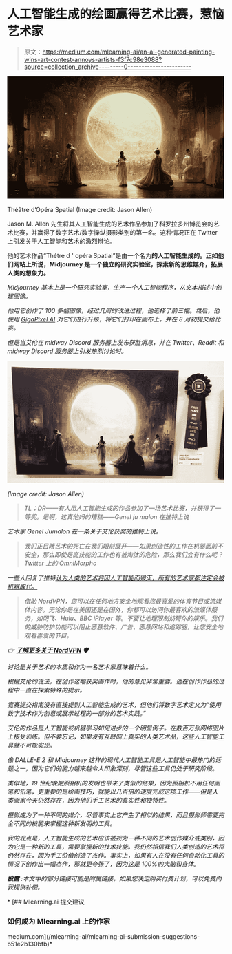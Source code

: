 # 人工智能生成的绘画赢得艺术比赛，惹恼艺术家

> 原文：<https://medium.com/mlearning-ai/an-ai-generated-painting-wins-art-contest-annoys-artists-f3f7c98e3088?source=collection_archive---------0----------------------->

![](img/ea11f342aa165e285902b5206764ae2f.png)

Théâtre d’Opéra Spatial (Image credit: Jason Allen)

Jason M. Allen 先生将其人工智能生成的艺术作品参加了科罗拉多州博览会的艺术比赛，并赢得了数字艺术/数字操纵摄影类别的第一名。这种情况正在 Twitter 上引发关于人工智能和艺术的激烈辩论。

他的艺术作品“Thétre d ' opéra Spatial”是由一个名为[](https://www.midjourney.com/home/)**的人工智能生成的。正如他们网站上所说，Midjourney 是一个独立的研究实验室，探索新的思维媒介，拓展人类的想象力。**

*Midjourney 基本上是一个研究实验室，生产一个人工智能程序，从文本描述中创建图像。*

*他用它创作了 100 多幅图像，经过几周的改进过程，他选择了前三幅。然后，他使用 [*GigaPixel AI*](https://www.topazlabs.com/gigapixel-ai) 对它们进行升级，将它们打印在画布上，并在 8 月初提交给比赛。*

*但是当艾伦在 midway Discord 服务器上发布获胜消息，并在 Twitter、Reddit 和 midway Discord 服务器上引发热烈讨论时。*

*![](img/36921c6f53763fa2a7a7f46a7c389b12.png)*

*(Image credit: Jason Allen)*

> *TL；DR——有人用人工智能生成的作品参加了一场艺术比赛，并获得了一等奖。是啊，这真他妈的糟糕——Genel ju malon 在推特上说*

*艺术家 Genel Jumalon 在一条关于艾伦获奖的推特上说。*

> *我们正目睹艺术的死亡在我们眼前展开——如果创造性的工作在机器面前不安全，那么即使是高技能的工作也有被淘汰的危险，那么我们会有什么呢？Twitter 上的 OmniMorpho*

*一些人回复了推特[认为人类的艺术将因人工智能而毁灭，所有的艺术家都注定会被机器取代。](https://twitter.com/OmniMorpho/status/1564782875072872450?s=20&t=9-5sCdmSD4yYl4Ttvanm3Q)*

> *借助 NordVPN，您可以在任何地方安全地观看您最喜爱的体育节目或流媒体内容。无论你是在美国还是在国外，你都可以访问你最喜欢的流媒体服务，如网飞、Hulu、BBC iPlayer 等。不要让地理限制妨碍你的娱乐。我们的威胁防护功能可以阻止恶意软件、广告、恶意网站和追踪器，让您安全地观看喜爱的节目。*

*👉 [**了解更多关于 NordVPN**](https://go.nordvpn.net/aff_c?offer_id=15&aff_id=75170&url_id=2661) **🛡***

*讨论是关于艺术的本质和作为一名艺术家意味着什么。*

*根据艾伦的说法，在创作这幅获奖画作时，他的意见非常重要。他在创作作品的过程中一直在探索特殊的提示。*

*竞赛提交指南没有直接提到人工智能生成的艺术，但他们将数字艺术定义为“*使用数字技术作为创意或展示过程的一部分的艺术实践。*”*

*艾伦的作品是人工智能或机器学习如何进步的一个明显例子。在数百万张网络图片上接受训练。但不要忘记，如果没有互联网上真实的人类艺术品，这些人工智能工具就不可能实现。*

*像 DALLE-E 2 和 Midjourney 这样的现代人工智能工具是人工智能中最热门的话题之一，因为它们的能力越来越令人印象深刻，尽管这些工具仍处于研究阶段。*

*类似地，19 世纪晚期照相机的发明也带来了类似的结果，因为照相机不用任何画笔和铅笔，更重要的是绘画技巧，就能以几百倍的速度完成这项工作——但是人类画家今天仍然存在，因为他们手工艺术的真实性和独特性。*

*摄影成为了一种不同的媒介，尽管事实上它产生了相似的结果，而且摄影师需要完全不同的技能来掌握这种新发明的工具。*

*我的观点是，人工智能生成的艺术应该被视为一种不同的艺术创作媒介或类别，因为它是一种新的工具，需要掌握新的技术技能。我仍然相信我们人类创造的艺术将仍然存在，因为手工价值创造了杰作。事实上，如果有人在没有任何自动化工具的情况下创作出一幅杰作，那就更夸张了，因为这是 100%的大脑和身体。*

****披露*** *:本文中的部分链接可能是附属链接，如果您决定购买付费计划，可以免费向我提供补偿。**

*[](/mlearning-ai/mlearning-ai-submission-suggestions-b51e2b130bfb) [## Mlearning.ai 提交建议

### 如何成为 Mlearning.ai 上的作家

medium.com](/mlearning-ai/mlearning-ai-submission-suggestions-b51e2b130bfb)*